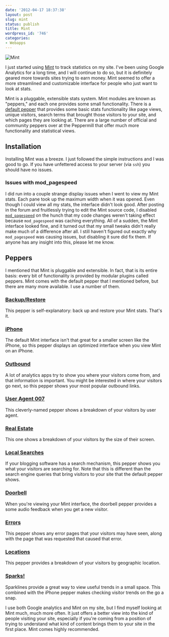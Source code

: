 ```yaml
---
date: '2012-04-17 18:37:38'
layout: post
slug: mint
status: publish
title: Mint
wordpress_id: '746'
categories:
- Webapps
---
```


![Mint](http://farm8.staticflickr.com/7180/7089520649_0beff76701_o_d.png)

I just started using [Mint][mint] to track statistics on my site. I've been using Google Analytics for a long time, and I will continue to do so, but it is definitely geared more towards sites trying to earn money. Mint seemed to offer a more streamlined and customizable interface for people who just want to look at stats.

[mint]: http://haveamint.com/

Mint is a pluggable, extensible stats system. Mint modules are known as "peppers," and each one provides some small functionality. There is a [default pepper][default] that provides some basic stats functionality like page views, unique visitors, search terms that brought those visitors to your site, and which pages they are looking at. There are a large number of official and community peppers over at the Peppermill that offer much more functionality and statistical views.

[default]: http://www.haveamint.com/peppermill/pepper/4/default/

## Installation

Installing Mint was a breeze. I just followed the simple instructions and I was good to go. If you have unfettered access to your server (via `ssh`) you should have no issues.

### Issues with mod_pagespeed

I did run into a couple strange display issues when I went to view my Mint stats. Each pane took up the maximum width when it was opened. Even though I could view all my stats, the interface didn't look good. After posting in the forum and fruitlessly trying to edit the Mint source code, I disabled [`mod_pagespeed`][mp] on the hunch that my code changes weren't taking effect because `mod_pagespeed` was caching everything. All of a sudden, the Mint interface looked fine, and it turned out that my small tweaks didn't really make much of a difference after all. I still haven't figured out exactly why `mod_pagespeed` was causing issues, but disabling it sure did fix them. If anyone has any insight into this, please let me know.

[mp]: http://code.google.com/speed/page-speed/docs/module.html

## Peppers

I mentioned that Mint is pluggable and extensible. In fact, that is its entire basis: every bit of functionality is provided by modular plugins called peppers. Mint comes with the default pepper that I mentioned before, but there are many more available. I use a number of them.

### [Backup/Restore][backup]

This pepper is self-explanatory: back up and restore your Mint stats. That's it.

### [iPhone][iphone]

The default Mint interface isn't that great for a smaller screen like the iPhone, so this pepper displays an optimized interface when you view Mint on an iPhone.

### [Outbound][outbound]

A lot of analytics apps try to show you where your visitors come from, and that information is important. You might be interested in where your visitors go next, so this pepper shows your most popular outbound links.

### [User Agent 007][user-agent]

This cleverly-named pepper shows a breakdown of your visitors by user agent.

### [Real Estate][real-estate]

This one shows a breakdown of your visitors by the size of their screen.

### [Local Searches][local-search]

If your blogging software has a search mechanism, this pepper shows you what your visitors are searching for. Note that this is different than the search engine queries that bring visitors to your site that the default pepper shows. 

### [Doorbell][doorbell]

When you're viewing your Mint interface, the doorbell pepper provides a some audio feedback when you get a new visitor.

### [Errors][errors]

This pepper shows any error pages that your visitors may have seen, along with the page that was requested that caused that error.

### [Locations][locations]

This pepper provides a breakdown of your visitors by geographic location.

### [Sparks!][sparks]

Sparklines provide a great way to view useful trends in a small space. This combined with the iPhone pepper makes checking visitor trends on the go a snap.

[backup]: http://www.haveamint.com/peppermill/pepper/5/backup_restore/
[iphone]: http://www.haveamint.com/peppermill/pepper/57/iphone/
[outbound]: http://www.haveamint.com/peppermill/pepper/60/outbound/
[user-agent]: http://www.haveamint.com/peppermill/pepper/7/user_agent_007/
[real-estate]: http://www.haveamint.com/peppermill/pepper/9/real_estate/
[local-search]: http://www.haveamint.com/peppermill/pepper/6/local_searches/
[doorbell]: http://www.haveamint.com/peppermill/pepper/45/doorbell/
[errors]: http://www.haveamint.com/peppermill/pepper/92/errors/
[locations]: http://www.haveamint.com/peppermill/pepper/29/locations/
[sparks]: http://www.haveamint.com/peppermill/pepper/67/sparks/

I use both Google analytics and Mint on my site, but I find myself looking at Mint much, much more often. It just offers a better view into the kind of people visiting your site, especially if you're coming from a position of trying to understand what kind of content brings them to your site in the first place. Mint comes highly recommended.
